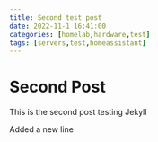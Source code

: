 ```yaml
---
title: Second test post
date: 2022-11-1 16:41:00
categories: [homelab,hardware,test]
tags: [servers,test,homeassistant]
---
```


# Second Post

This is the second post testing Jekyll

Added a new line

